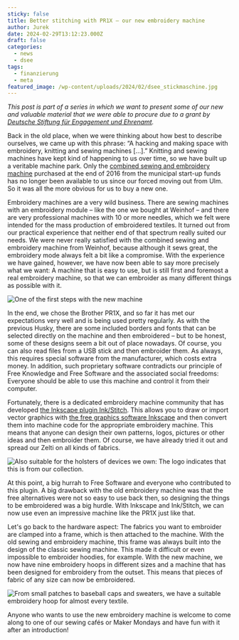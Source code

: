 ```yaml
---
sticky: false
title: Better stitching with PR1X – our new embroidery machine
author: Jurek
date: 2024-02-29T13:12:23.000Z
draft: false
categories:
  - news
  - dsee
tags:
  - finanzierung
  - meta
featured_image: /wp-content/uploads/2024/02/dsee_stickmaschine.jpg
---
```


_This post is part of a series in which we want to present some of our new and valuable material that we were able to procure due to a grant by [Deutsche Stiftung für Engagement und Ehrenamt](https://www.deutsche-stiftung-engagement-und-ehrenamt.de/)._

Back in the old place, when we were thinking about how best to describe ourselves, we came up with this phrase: “A hacking and making space with embroidery, knitting and sewing machines […].” 
Knitting and sewing machines have kept kind of happening to us over time, so we have built up a veritable machine park. 
Only the [combined sewing and embroidery machine](/a-stickhusky-o) purchased at the end of 2016 from the municipal start-up funds has no longer been available to us since our forced moving out from Ulm. 
So it was all the more obvious for us to buy a new one.

Embroidery machines are a very wild business. 
There are sewing machines with an embroidery module – like the one we bought at Weinhof – and there are very professional machines with 10 or more needles, which we felt were intended for the mass production of embroidered textiles. 
It turned out from our practical experience that neither end of that spectrum really suited our needs. 
We were never really satisfied with the combined sewing and embroidery machine from Weinhof, because although it sews great, the embroidery mode always felt a bit like a compromise. 
With the experience we have gained, however, we have now been able to say more precisely what we want: A machine that is easy to use, but is still first and foremost a real embroidery machine, so that we can embroider as many different things as possible with it.


![One of the first steps with the new machine](/wp-content/uploads/2024/02/dsee_stickzelti.jpg)

In the end, we chose the Brother PR1X, and so far it has met our expectations very well and is being used pretty regularly. 
As with the previous Husky, there are some included borders and fonts that can be selected directly on the machine and then embroidered – but to be honest, some of these designs seem a bit out of place nowadays. 
Of course, you can also read files from a USB stick and then embroider them. 
As always, this requires special software from the manufacturer, which costs extra money. 
In addition, such proprietary software contradicts our principle of Free Knowledge and Free Software and the associated social freedoms: Everyone should be able to use this machine and control it from their computer. 

Fortunately, there is a dedicated embroidery machine community that has developed [the Inkscape plugin Ink/Stitch](https://inkstitch.org/). 
This allows you to draw or import vector graphics with [the free graphics software Inkscape](https://inkscape.org/de/) and then convert them into machine code for the appropriate embroidery machine. 
This means that anyone can design their own patterns, logos, pictures or other ideas and then embroider them. 
Of course, we have already tried it out and spread our Zelti on all kinds of fabrics.

![Also suitable for the holsters of devices we own: The logo indicates that this is from our collection.](/wp-content/uploads/2024/02/dsee_sticktaschen.jpg)

At this point, a big hurrah to Free Software and everyone who contributed to this plugin. 
A big drawback with the old embroidery machine was that the free alternatives were not so easy to use back then, so designing the things to be embroidered was a big hurdle. 
With Inkscape and Ink/Stitch, we can now use even an impressive machine like the PR1X just like that.

Let's go back to the hardware aspect: The fabrics you want to embroider are clamped into a frame, which is then attached to the machine. 
With the old sewing and embroidery machine, this frame was always built into the design of the classic sewing machine. 
This made it difficult or even impossible to embroider hoodies, for example. 
With the new machine, we now have nine embroidery hoops in different sizes and a machine that has been designed for embroidery from the outset. 
This means that pieces of fabric of any size can now be embroidered.

![From small patches to baseball caps and sweaters, we have a suitable embroidery hoop for almost every textile.](/wp-content/uploads/2024/02/dsee_stickrahmen.jpg)

Anyone who wants to use the new embroidery machine is welcome to come along to one of our sewing cafés or Maker Mondays and have fun with it after an introduction!
